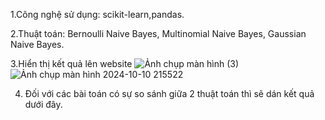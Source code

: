 1.Công nghệ sử dụng: scikit-learn,pandas.

2.Thuật toán: Bernoulli Naive Bayes, Multinomial Naive Bayes, Gaussian Naive Bayes.

3.Hiển thị kết quả lên website
![Ảnh chụp màn hình (3)](https://github.com/user-attachments/assets/1369ce62-d30d-4051-9766-c686f44541b1)
![Ảnh chụp màn hình 2024-10-10 215522](https://github.com/user-attachments/assets/efa270f2-c622-45a2-9e71-b38de04c019a)

4. Đối với các bài toán có sự so sánh giữa 2 thuật toán thì sẽ dán kết quả dưới đây.
